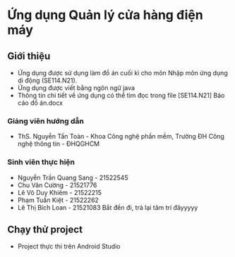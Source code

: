 # Ứng dụng Quản lý cửa hàng điện máy

## Giới thiệu

* Ứng dụng được sử dụng làm đồ án cuối kì cho môn Nhập môn ứng dụng di động (SE114.N21).
* Ứng dụng được viết bằng ngôn ngữ java
* Thông tin chi tiết về ứng dụng có thể tìm đọc trong file [SE114.N21] Báo cáo đồ án.docx

### Giảng viên hướng dẫn

* ThS. Nguyễn Tấn Toàn - Khoa Công nghệ phần mềm, Trường ĐH Công nghệ thông tin - ĐHQGHCM

### Sinh viên thực hiện

* Nguyễn Trần Quang Sang - 21522545
* Chu Văn Cường - 21521776
* Lê Võ Duy Khiêm - 21522215
* Phạm Tuấn Kiệt - 21522262
* Lê Thị Bích Loan - 21521083 Bắt đền đi, trả lại tâm trí đâyyyyy

## Chạy thử project

* Project thực thi trên Android Studio
